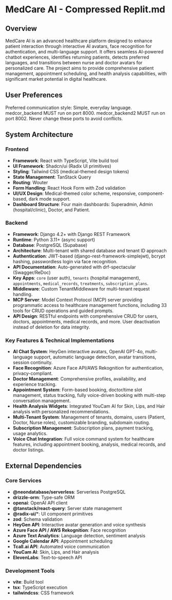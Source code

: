 # MedCare AI - Compressed Replit.md

## Overview
MedCare AI is an advanced healthcare platform designed to enhance patient interaction through interactive AI avatars, face recognition for authentication, and multi-language support. It offers seamless AI-powered chatbot experiences, identifies returning patients, detects preferred languages, and transitions between nurse and doctor avatars for personalized care. The project aims to provide comprehensive patient management, appointment scheduling, and health analysis capabilities, with significant market potential in digital healthcare.

## User Preferences
Preferred communication style: Simple, everyday language.
medcor_backend MUST run on port 8000.
medcor_backend2 MUST run on port 8002.
Never change these ports to avoid conflicts.

## System Architecture
### Frontend
- **Framework**: React with TypeScript, Vite build tool
- **UI Framework**: Shadcn/ui (Radix UI primitives)
- **Styling**: Tailwind CSS (medical-themed design tokens)
- **State Management**: TanStack Query
- **Routing**: Wouter
- **Form Handling**: React Hook Form with Zod validation
- **UI/UX Design**: Medical-themed color scheme, responsive, component-based, dark mode support.
- **Dashboard Structure**: Four main dashboards: Superadmin, Admin (hospital/clinic), Doctor, and Patient.

### Backend
- **Framework**: Django 4.2+ with Django REST Framework
- **Runtime**: Python 3.11+ (async support)
- **Database**: PostgreSQL (Supabase)
- **Architecture**: Multi-tenant with shared database and tenant ID approach
- **Authentication**: JWT-based (django-rest-framework-simplejwt), bcrypt hashing, passwordless login via face recognition.
- **API Documentation**: Auto-generated with drf-spectacular (Swagger/ReDoc)
- **Key Apps**: `core` (user auth), `tenants` (hospital management), `appointments`, `medical_records`, `treatments`, `subscription_plans`.
- **Middleware**: Custom TenantMiddleware for multi-tenant request handling.
- **MCP Server**: Model Context Protocol (MCP) server providing programmatic access to healthcare management functions, including 33 tools for CRUD operations and guided prompts.
- **API Design**: RESTful endpoints with comprehensive CRUD for users, doctors, appointments, medical records, and more. User deactivation instead of deletion for data integrity.

### Key Features & Technical Implementations
- **AI Chat System**: HeyGen interactive avatars, OpenAI GPT-4o, multi-language support, automatic language detection, avatar transitions, session continuity.
- **Face Recognition**: Azure Face API/AWS Rekognition for authentication, privacy-compliant.
- **Doctor Management**: Comprehensive profiles, availability, and experience tracking.
- **Appointment System**: Form-based booking, doctor/time slot management, status tracking, fully voice-driven booking with multi-step conversation management.
- **Health Analysis Widgets**: Integrated YouCam AI for Skin, Lips, and Hair analysis with personalized recommendations.
- **Multi-Tenant System**: Management of tenants, domains, users (Patient, Doctor, Nurse roles), customizable branding, subdomain routing.
- **Subscription Management**: Subscription plans, payment tracking, usage analytics.
- **Voice Chat Integration**: Full voice command system for healthcare features, including appointment booking, analysis, medical records, and doctor listings.

## External Dependencies
### Core Services
- **@neondatabase/serverless**: Serverless PostgreSQL
- **drizzle-orm**: Type-safe ORM
- **openai**: OpenAI API client
- **@tanstack/react-query**: Server state management
- **@radix-ui/***: UI component primitives
- **zod**: Schema validation
- **HeyGen API**: Interactive avatar generation and voice synthesis
- **Azure Face API / AWS Rekognition**: Face recognition
- **Azure Text Analytics**: Language detection, sentiment analysis
- **Google Calendar API**: Appointment scheduling
- **Tcall.ai API**: Automated voice communication
- **YouCam AI**: Skin, Lips, and Hair analysis
- **ElevenLabs**: Text-to-speech API

### Development Tools
- **vite**: Build tool
- **tsx**: TypeScript execution
- **tailwindcss**: CSS framework